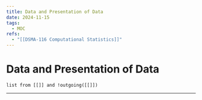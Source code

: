 ```yaml
---
title: Data and Presentation of Data
date: 2024-11-15
tags:
  - MOC
refs:
  - "[[DSMA-116 Computational Statistics]]"
---
```

# Data and Presentation of Data

```dataview
list from [[]] and !outgoing([[]])
```



---